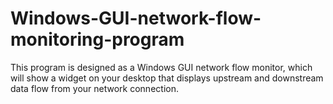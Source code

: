# Windows-GUI-network-flow-monitoring-program
This program is designed as a Windows GUI network flow monitor, which will show a widget on your desktop that displays upstream and downstream data flow from your network connection.
